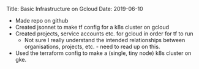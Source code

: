 Title: Basic Infrastructure on Gcloud
Date: 2019-06-10

- Made repo on github
- Created jsonnet to make tf config for a k8s cluster on gcloud
- Created projects, service accounts etc. for gcloud in order for tf to run
    - Not sure I really understand the intended relationships between
      organisations, projects, etc. - need to read up on this.
- Used the terraform config to make a (single, tiny node) k8s cluster on gke.
